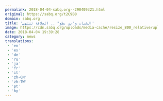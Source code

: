 ```yaml
---
permalink: 2018-04-04-sabq.org--290409321.html
original: https://sabq.org/t2C9B8
domain: sabq.org
title: 'الشباب و"بن يطو" .. العلاقة تنتهي'
image: https://cdn.sabq.org/uploads/media-cache/resize_800_relative/uploads/material-file/5ac527a13f35218d1c8b45b2/5ac5278c7d069.jpg
date: 2018-04-04 19:39:28
category: news
translations: 
 - 'en'
 - 'es'
 - 'de'
 - 'ru'
 - 'ja'
 - 'fr'
 - 'it'
 - 'zh-CN'
 - 'zh-TW'
 - 'pt'
 - 'hy'
---
```


